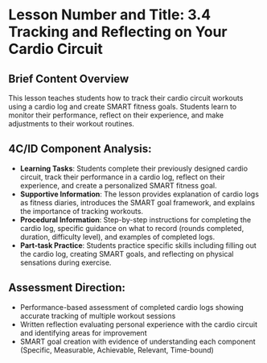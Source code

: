 # Lesson Number and Title: 3.4 Tracking and Reflecting on Your Cardio Circuit

## Brief Content Overview
This lesson teaches students how to track their cardio circuit workouts using a cardio log and create SMART fitness goals. Students learn to monitor their performance, reflect on their experience, and make adjustments to their workout routines.

## 4C/ID Component Analysis:
- **Learning Tasks**: Students complete their previously designed cardio circuit, track their performance in a cardio log, reflect on their experience, and create a personalized SMART fitness goal.
- **Supportive Information**: The lesson provides explanation of cardio logs as fitness diaries, introduces the SMART goal framework, and explains the importance of tracking workouts.
- **Procedural Information**: Step-by-step instructions for completing the cardio log, specific guidance on what to record (rounds completed, duration, difficulty level), and examples of completed logs.
- **Part-task Practice**: Students practice specific skills including filling out the cardio log, creating SMART goals, and reflecting on physical sensations during exercise.

## Assessment Direction:
- Performance-based assessment of completed cardio logs showing accurate tracking of multiple workout sessions
- Written reflection evaluating personal experience with the cardio circuit and identifying areas for improvement
- SMART goal creation with evidence of understanding each component (Specific, Measurable, Achievable, Relevant, Time-bound)